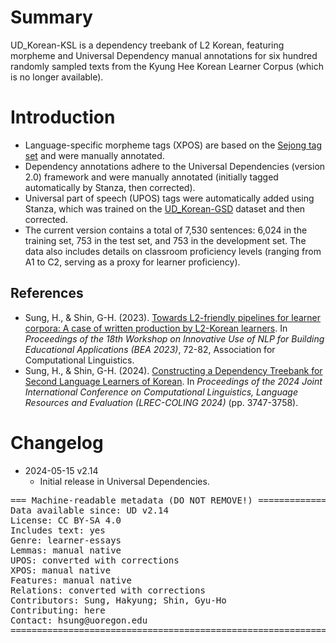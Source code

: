 # Summary

UD_Korean-KSL is a dependency treebank of L2 Korean, featuring morpheme and Universal Dependency manual annotations for six hundred randomly sampled texts from the Kyung Hee Korean Learner Corpus (which is no longer available).

# Introduction

- Language-specific morpheme tags (XPOS) are based on the [Sejong tag set](https://github.com/NLPxL2Korean/L2KW-corpus) and were manually annotated.
- Dependency annotations adhere to the Universal Dependencies (version 2.0) framework and were manually annotated (initially tagged automatically by Stanza, then corrected).
- Universal part of speech (UPOS) tags were automatically added using Stanza, which was trained on the [UD_Korean-GSD](https://github.com/UniversalDependencies/UD_Korean-GSD) dataset and then corrected.
- The current version contains a total of 7,530 sentences: 6,024 in the training set, 753 in the test set, and 753 in the development set. The data also includes details on classroom proficiency levels (ranging from A1 to C2, serving as a proxy for learner proficiency).

## References

- Sung, H., & Shin, G-H. (2023). [Towards L2-friendly pipelines for learner corpora: A case of written production by L2-Korean learners](https://aclanthology.org/2023.bea-1.6/). In *Proceedings of the 18th Workshop on Innovative Use of NLP for Building Educational Applications (BEA 2023)*, 72-82, Association for Computational Linguistics. 
- Sung, H., & Shin, G-H. (2024). [Constructing a Dependency Treebank for Second Language Learners of Korean](https://aclanthology.org/2024.lrec-main.332/). In *Proceedings of the 2024 Joint International Conference on Computational Linguistics, Language Resources and Evaluation (LREC-COLING 2024)* (pp. 3747-3758).

# Changelog

* 2024-05-15 v2.14
  * Initial release in Universal Dependencies.

<pre>
=== Machine-readable metadata (DO NOT REMOVE!) ================================
Data available since: UD v2.14
License: CC BY-SA 4.0
Includes text: yes
Genre: learner-essays
Lemmas: manual native
UPOS: converted with corrections
XPOS: manual native
Features: manual native
Relations: converted with corrections
Contributors: Sung, Hakyung; Shin, Gyu-Ho
Contributing: here
Contact: hsung@uoregon.edu
===============================================================================
</pre>
